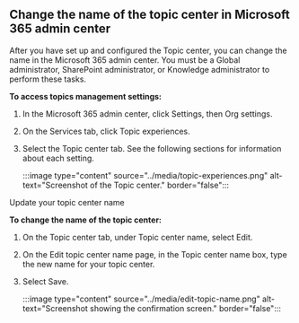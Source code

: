 ## Change the name of the topic center in Microsoft 365 admin center

After you have set up and configured the Topic center, you can change the name in the Microsoft 365 admin center. You must be a Global administrator, SharePoint administrator, or Knowledge administrator to perform these tasks.

**To access topics management settings:**

1. In the Microsoft 365 admin center, click Settings, then Org settings.
1. On the Services tab, click Topic experiences.
1. Select the Topic center tab. See the following sections for information about each setting.

    :::image type="content" source="../media/topic-experiences.png" alt-text="Screenshot of the Topic center." border="false":::

Update your topic center name

**To change the name of the topic center:**

1. On the Topic center tab, under Topic center name, select Edit.
1. On the Edit topic center name page, in the Topic center name box, type the new name for your topic center.
1. Select Save.

    :::image type="content" source="../media/edit-topic-name.png" alt-text="Screenshot showing the confirmation screen." border="false":::
